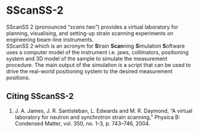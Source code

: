 SScanSS-2
=================
SScanSS 2 (pronounced “*scans two*”) provides a virtual laboratory for planning, visualising, and setting-up strain scanning experiments on engineering beam-line instruments.  
SScanSS 2 which is an acronym for **S**train **Scan**ning **S**imulation **S**oftware uses a computer model of the instrument i.e. jaws, collimators, positioning system and 3D model of the sample to simulate the measurement procedure. The main output of the simulation is a script that can be used to drive the real-world positioning system to the desired measurement positions.

Citing SScanSS-2
----------------
1. J. A. James, J. R. Santisteban, L. Edwards and M. R. Daymond, “A virtual laboratory for neutron and synchrotron strain scanning,” Physica B: Condensed Matter, vol. 350, no. 1-3, p. 743–746, 2004. 